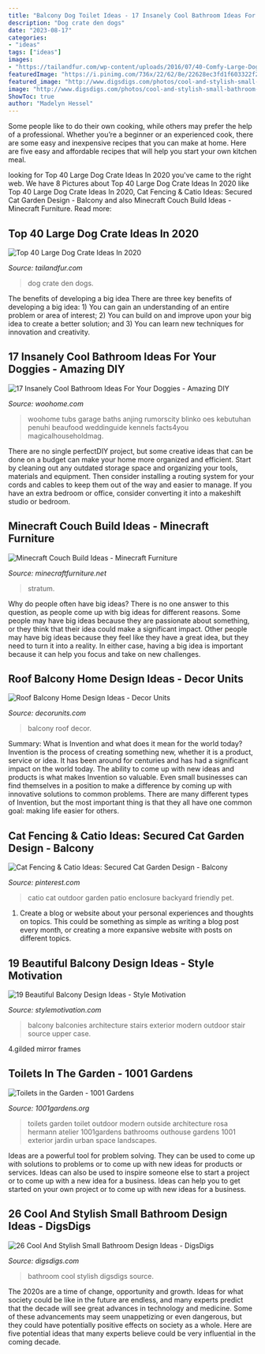 ```yaml
---
title: "Balcony Dog Toilet Ideas - 17 Insanely Cool Bathroom Ideas For Your Doggies"
description: "Dog crate den dogs"
date: "2023-08-17"
categories:
- "ideas"
tags: ["ideas"]
images:
- "https://tailandfur.com/wp-content/uploads/2016/07/40-Comfy-Large-Dog-Crate-Ideas-10.png"
featuredImage: "https://i.pinimg.com/736x/22/62/8e/22628ec3fd1f603322f2a63b668bb8ef.jpg"
featured_image: "http://www.digsdigs.com/photos/cool-and-stylish-small-bathroom-design-ideas-17-554x831.jpg"
image: "http://www.digsdigs.com/photos/cool-and-stylish-small-bathroom-design-ideas-17-554x831.jpg"
ShowToc: true
author: "Madelyn Hessel"
---
```



Some people like to do their own cooking, while others may prefer the help of a professional. Whether you’re a beginner or an experienced cook, there are some easy and inexpensive recipes that you can make at home. Here are five easy and affordable recipes that will help you start your own kitchen meal.

	

		
looking for Top 40 Large Dog Crate Ideas In 2020 you've came to the right web. We have 8 Pictures about Top 40 Large Dog Crate Ideas In 2020 like Top 40 Large Dog Crate Ideas In 2020, Cat Fencing &amp; Catio Ideas: Secured Cat Garden Design - Balcony and also Minecraft Couch Build Ideas - Minecraft Furniture. Read more:
		
    
## Top 40 Large Dog Crate Ideas In 2020

<img loading=lazy src="https://tailandfur.com/wp-content/uploads/2016/07/40-Comfy-Large-Dog-Crate-Ideas-10.png" onerror="this.onerror=null;this.src='https://tse2.mm.bing.net/th?id=OIP.hoADSboKnPLYcoiemmLd5AHaLI&amp;pid=15.1';" alt="Top 40 Large Dog Crate Ideas In 2020">

_Source: tailandfur.com_

>dog crate den dogs. 

	

The benefits of developing a big idea
There are three key benefits of developing a big idea: 1) You can gain an understanding of an entire problem or area of interest; 2) You can build on and improve upon your big idea to create a better solution; and 3) You can learn new techniques for innovation and creativity.

    
## 17 Insanely Cool Bathroom Ideas For Your Doggies - Amazing DIY

<img loading=lazy src="https://www.woohome.com/wp-content/uploads/2015/01/pet-bathroom-ideas-woohome-4.jpg" onerror="this.onerror=null;this.src='https://tse3.mm.bing.net/th?id=OIP.4OLKrNMuz5DdOXP5EigMqQHaKL&amp;pid=15.1';" alt="17 Insanely Cool Bathroom Ideas For Your Doggies - Amazing DIY">

_Source: woohome.com_

>woohome tubs garage baths anjing rumorscity blinko oes kebutuhan penuhi beaufood weddinguide kennels facts4you magicalhouseholdmag. 

	

There are no single perfectDIY project, but some creative ideas that can be done on a budget can make your home more organized and efficient. Start by cleaning out any outdated storage space and organizing your tools, materials and equipment. Then consider installing a routing system for your cords and cables to keep them out of the way and easier to manage. If you have an extra bedroom or office, consider converting it into a makeshift studio or bedroom.

    
## Minecraft Couch Build Ideas - Minecraft Furniture

<img loading=lazy src="https://minecraftfurniture.net/wp-content/uploads/2020/05/Modern-Stratum-Minecraft-Couch-Design.jpg" onerror="this.onerror=null;this.src='https://tse1.mm.bing.net/th?id=OIP.ykw_UZEqHysJ54FYIY6X6gHaEK&amp;pid=15.1';" alt="Minecraft Couch Build Ideas - Minecraft Furniture">

_Source: minecraftfurniture.net_

>stratum. 

	

Why do people often have big ideas?
There is no one answer to this question, as people come up with big ideas for different reasons. Some people may have big ideas because they are passionate about something, or they think that their idea could make a significant impact. Other people may have big ideas because they feel like they have a great idea, but they need to turn it into a reality. In either case, having a big idea is important because it can help you focus and take on new challenges.

    
## Roof Balcony Home Design Ideas - Decor Units

<img loading=lazy src="https://2.bp.blogspot.com/-a_jHYfr6GbA/WcBEnEYIc8I/AAAAAAAA6QQ/QQZao8dDrQkZdU5JQ9uhZeVKSi_3BtZ1wCLcBGAs/s1600/8.jpg" onerror="this.onerror=null;this.src='https://tse4.mm.bing.net/th?id=OIP.oNSSpGU0yFNH1impex2UbwHaLH&amp;pid=15.1';" alt="Roof Balcony Home Design Ideas - Decor Units">

_Source: decorunits.com_

>balcony roof decor. 

	

Summary: What is Invention and what does it mean for the world today?
Invention is the process of creating something new, whether it is a product, service or idea. It has been around for centuries and has had a significant impact on the world today. The ability to come up with new ideas and products is what makes Invention so valuable. Even small businesses can find themselves in a position to make a difference by coming up with innovative solutions to common problems. There are many different types of Invention, but the most important thing is that they all have one common goal: making life easier for others.

    
## Cat Fencing &amp; Catio Ideas: Secured Cat Garden Design - Balcony

<img loading=lazy src="https://i.pinimg.com/736x/22/62/8e/22628ec3fd1f603322f2a63b668bb8ef.jpg" onerror="this.onerror=null;this.src='https://tse2.mm.bing.net/th?id=OIP.2olB7xkCjRYiqUkgEyiFwAHaNK&amp;pid=15.1';" alt="Cat Fencing &amp; Catio Ideas: Secured Cat Garden Design - Balcony">

_Source: pinterest.com_

>catio cat outdoor garden patio enclosure backyard friendly pet. 

	

1. Create a blog or website about your personal experiences and thoughts on topics. This could be something as simple as writing a blog post every month, or creating a more expansive website with posts on different topics.

    
## 19 Beautiful Balcony Design Ideas - Style Motivation

<img loading=lazy src="http://www.stylemotivation.com/wp-content/uploads/2013/09/20-Beautiful-Balcony-Design-Ideas-11-620x629.jpg" onerror="this.onerror=null;this.src='https://tse2.mm.bing.net/th?id=OIP.cmPSyy95NlPNPfqXqS5mgAHaHg&amp;pid=15.1';" alt="19 Beautiful Balcony Design Ideas - Style Motivation">

_Source: stylemotivation.com_

>balcony balconies architecture stairs exterior modern outdoor stair source upper case. 

	

4.gilded mirror frames

    
## Toilets In The Garden - 1001 Gardens

<img loading=lazy src="https://www.1001gardens.org/wp-content/uploads/2013/09/toilets.jpg" onerror="this.onerror=null;this.src='https://tse2.mm.bing.net/th?id=OIP.sUu_CF4R_J9hKh3yvBOskwHaJg&amp;pid=15.1';" alt="Toilets in the Garden - 1001 Gardens">

_Source: 1001gardens.org_

>toilets garden toilet outdoor modern outside architecture rosa hermann atelier 1001gardens bathrooms outhouse gardens 1001 exterior jardin urban space landscapes. 

	

Ideas are a powerful tool for problem solving. They can be used to come up with solutions to problems or to come up with new ideas for products or services. Ideas can also be used to inspire someone else to start a project or to come up with a new idea for a business. Ideas can help you to get started on your own project or to come up with new ideas for a business.

    
## 26 Cool And Stylish Small Bathroom Design Ideas - DigsDigs

<img loading=lazy src="http://www.digsdigs.com/photos/cool-and-stylish-small-bathroom-design-ideas-17-554x831.jpg" onerror="this.onerror=null;this.src='https://tse4.mm.bing.net/th?id=OIP.3INdr3L-Kr8Np9jjtQ7BIQHaLH&amp;pid=15.1';" alt="26 Cool And Stylish Small Bathroom Design Ideas - DigsDigs">

_Source: digsdigs.com_

>bathroom cool stylish digsdigs source. 

	

The 2020s are a time of change, opportunity and growth. Ideas for what society could be like in the future are endless, and many experts predict that the decade will see great advances in technology and medicine. Some of these advancements may seem unappetizing or even dangerous, but they could have potentially positive effects on society as a whole. Here are five potential ideas that many experts believe could be very influential in the coming decade.

